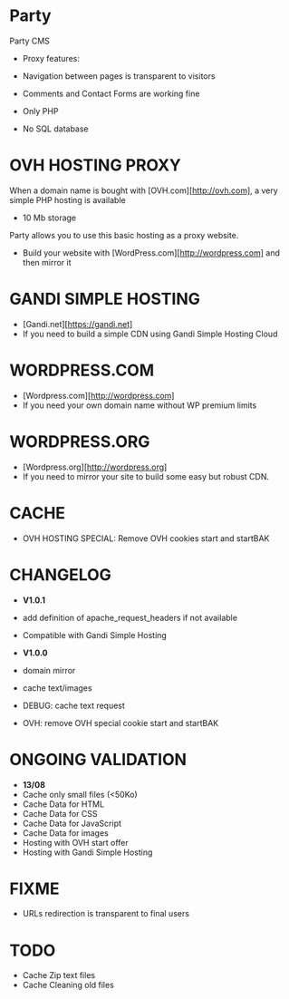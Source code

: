 Party
=====

Party CMS

* Proxy features:
* Navigation between pages is transparent to visitors
* Comments and Contact Forms are working fine

* Only PHP
* No SQL database

OVH HOSTING PROXY
=====

When a domain name is bought with [OVH.com][http://ovh.com], a very simple PHP hosting is available
* 10 Mb storage

Party allows you to use this basic hosting as a proxy website.

* Build your website with [WordPress.com][http://wordpress.com] and then mirror it

GANDI SIMPLE HOSTING
=====

* [Gandi.net][https://gandi.net]
* If you need to build a simple CDN using Gandi Simple Hosting Cloud


WORDPRESS.COM
=====

* [Wordpress.com][http://wordpress.com]
* If you need your own domain name without WP premium limits 

WORDPRESS.ORG
=====

* [Wordpress.org][http://wordpress.org]
* If you need to mirror your site to build some easy but robust CDN. 

CACHE
=====

* OVH HOSTING SPECIAL: Remove OVH cookies start and startBAK

CHANGELOG
=====

* __V1.0.1__
* add definition of apache_request_headers if not available
* Compatible with Gandi Simple Hosting

* __V1.0.0__
* domain mirror
* cache text/images
* DEBUG: cache text request
* OVH: remove OVH special cookie start and startBAK

ONGOING VALIDATION
=====

* __13/08__
* Cache only small files (<50Ko)
* Cache Data for HTML
* Cache Data for CSS
* Cache Data for JavaScript
* Cache Data for images
* Hosting with OVH start offer
* Hosting with Gandi Simple Hosting


FIXME
=====

* URLs redirection is transparent to final users

TODO
=====

* Cache Zip text files
* Cache Cleaning old files 



